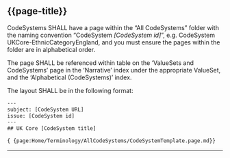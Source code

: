 ## {{page-title}}

CodeSystems SHALL have a page within the “All CodeSystems” folder with the naming convention “CodeSystem <i>[CodeSystem id]</i>”, e.g. CodeSystem UKCore-EthnicCategoryEngland, and you must ensure the pages within the folder are in alphabetical order.  

The page SHALL be referenced within table on the ‘ValueSets and CodeSystems’ page in the ‘Narrative’ index under the appropriate ValueSet, and the ‘Alphabetical (CodeSystems)’ index. 

The layout SHALL be in the following format: 

~~~~html
---
subject: [CodeSystem URL]
issue: [CodeSystem id]
---
## UK Core [CodeSystem title]

{ {page:Home/Terminology/AllCodeSystems/CodeSystemTemplate.page.md}}
~~~~


---
